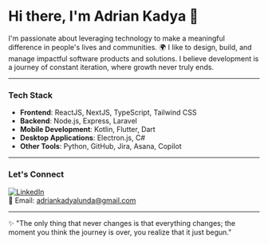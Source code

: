 # Hi there, I'm Adrian Kadya 👋  
  
I'm passionate about leveraging technology to make a meaningful difference in people's lives and communities.  🌍 
I like to design, build, and manage impactful software products and solutions.
I believe development is a journey of constant iteration, where growth never truly ends.  

---

### **Tech Stack**  
- **Frontend**: ReactJS, NextJS, TypeScript, Tailwind CSS  
- **Backend**: Node.js, Express, Laravel
- **Mobile Development**: Kotlin, Flutter, Dart  
- **Desktop Applications**: Electron.js, C#  
- **Other Tools**: Python, GitHub, Jira, Asana, Copilot

---


### **Let's Connect**  
[![LinkedIn](https://img.shields.io/badge/-LinkedIn-blue?logo=linkedin&logoColor=white)](https://www.linkedin.com/in/adrian-kadyalunda/)  
📧 Email: [adriankadyalunda@gmail.com](mailto:adriankadyalunda@gmail.com)  

---

✨ "The only thing that never changes is that everything changes; the moment you think the journey is over, you realize that it just begun."


